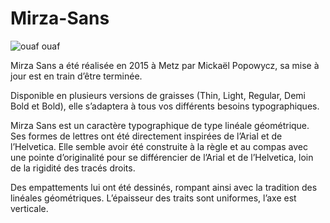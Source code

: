 # Mirza-Sans

![ouaf ouaf](https://www.uberfont.fr/wp-content/uploads/2018/09/slider_mirza_chien.jpg)

Mirza Sans a été réalisée en 2015 à Metz par Mickaël Popowycz, sa mise à jour est en train d’être terminée.

Disponible en plusieurs versions de graisses (Thin, Light, Regular, Demi Bold et Bold), elle s’adaptera à tous vos différents besoins typographiques.

Mirza Sans est un caractère typographique de type linéale géométrique. Ses formes de lettres ont été directement inspirées de l’Arial et de l’Helvetica. Elle semble avoir été construite à la règle et au compas avec une pointe d’originalité pour se différencier de l’Arial et de l’Helvetica, loin de la rigidité des tracés droits.

Des empattements lui ont été dessinés, rompant ainsi avec la tradition des linéales géométriques. L’épaisseur des traits sont uniformes, l’axe est verticale.
